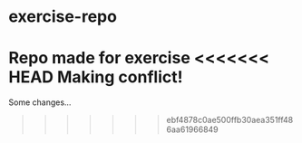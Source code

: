 # exercise-repo
Repo made for exercise
<<<<<<< HEAD
Making conflict!
=======
Some changes...
>>>>>>> ebf4878c0ae500ffb30aea351ff486aa61966849
